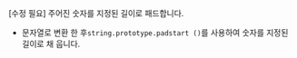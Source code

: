[수정 필요]
주어진 숫자를 지정된 길이로 패드합니다.

- 문자열로 변환 한 후`string.prototype.padstart ()`를 사용하여 숫자를 지정된 길이로 채 웁니다.